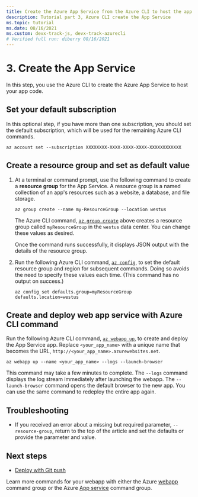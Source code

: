 ```yaml
---
title: Create the Azure App Service from the Azure CLI to host the app
description: Tutorial part 3, Azure CLI create the App Service
ms.topic: tutorial
ms.date: 08/16/2021
ms.custom: devx-track-js, devx-track-azurecli
# Verified full run: diberry 08/16/2021
---
```


# 3. Create the App Service

In this step, you use the Azure CLI to create the Azure App Service to host your app code.

<a name="create-resource-group"></a>

## Set your default subscription

In this optional step, if you have more than one subscription, you should set the default subscription, which will be used for the remaining Azure CLI commands. 

```azurecli
az account set --subscription XXXXXXXX-XXXX-XXXX-XXXX-XXXXXXXXXXXX
```

## Create a resource group and set as default value

1. At a terminal or command prompt, use the following command to create a **resource group** for the App Service. A resource group is a named collection of an app's resources such as a website, a database, and file storage.

    ```azurecli
    az group create --name my-ResourceGroup --location westus
    ```

    The Azure CLI command, [`az group create`](/cli/azure/group#az_group_create) above creates a resource group called `myResourceGroup` in the `westus` data center. You can change these values as desired.

    Once the command runs successfully, it displays JSON output with the details of the resource group.

1. Run the following Azure CLI command, [`az config`](/cli/azure/config), to set the default resource group and region for subsequent commands. Doing so avoids the need to specify these values each time. (This command has no output on success.)

    ```azurecli
    az config set defaults.group=myResourceGroup defaults.location=westus
    ```

## Create and deploy web app service with Azure CLI command

Run the following Azure CLI command,  [`az webapp up`](/cli/azure/webapp#az_webapp_up), to create and deploy the App Service app. Replace `<your_app_name>` with a unique name that becomes the URL, `http://<your_app_name>.azurewebsites.net`. 

```azurecli
az webapp up --name <your_app_name> --logs --launch-browser
```

This command may take a few minutes to complete. The `--logs` command displays the log stream immediately after launching the webapp. The `--launch-browser` command opens the default browser to the new app. You can use the same command to redeploy the entire app again. 

## Troubleshooting

* If you received an error about a missing but required parameter, `--resource-group`, return to the top of the article and set the defaults or provide the parameter and value. 

## Next steps

* [Deploy with Git push](tutorial-vscode-azure-cli-node-04.md) 

Learn more commands for your webapp with either the Azure [webapp](/cli/azure/webapp) command group or the Azure [App service](/cli/azure/appservice) command group. 
